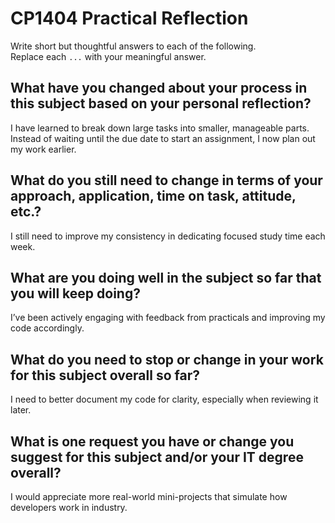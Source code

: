 # CP1404 Practical Reflection

Write short but thoughtful answers to each of the following.  
Replace each `...` with your meaningful answer.

## What have you changed about your process in this subject based on your personal reflection?
I have learned to break down large tasks into smaller, manageable parts. Instead of waiting until the due date to start an assignment, I now plan out my work earlier.


## What do you still need to change in terms of your approach, application, time on task, attitude, etc.?

I still need to improve my consistency in dedicating focused study time each week. 

## What are you doing well in the subject so far that you will keep doing?

I’ve been actively engaging with feedback from practicals and improving my code accordingly.

## What do you need to stop or change in your work for this subject overall so far?

 I need to better document my code for clarity, especially when reviewing it later.

## What is one request you have or change you suggest for this subject and/or your IT degree overall?

I would appreciate more real-world mini-projects that simulate how developers work in industry.
